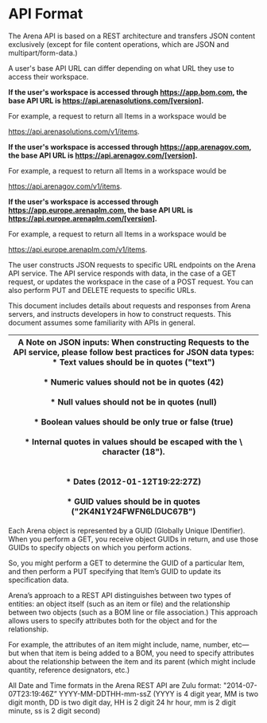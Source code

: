 # API Format
The Arena API is based on a REST architecture and transfers JSON content exclusively \(except for file content operations, which are JSON and multipart/form-data.\) 

A user's base API URL can differ depending on what URL they use to access their workspace.

**If the user's workspace is accessed through https://app.bom.com, the base API URL is https://api.arenasolutions.com/[version].** 

For example, a request to return all Items in a workspace would be 

https://api.arenasolutions.com/v1/items.

**If the user's workspace is accessed through https://app.arenagov.com, the base API URL is https://api.arenagov.com/[version].** 

For example, a request to return all Items in a workspace would be

https://api.arenagov.com/v1/items.

**If the user's workspace is accessed through https://app.europe.arenaplm.com, the base API URL is https://api.europe.arenaplm.com/[version].** 

For example, a request to return all Items in a workspace would be 

https://api.europe.arenaplm.com/v1/items.

The user constructs JSON requests to specific URL endpoints on the Arena API service. The API service responds with data, in the case of a GET request, or updates the workspace in the case of a POST request. You can also perform PUT and DELETE requests to specific URLs.

This document includes details about requests and responses from Arena servers, and instructs developers in how to construct requests. This document assumes some familiarity with APIs in general.

| A Note on JSON inputs: When constructing Requests to the API service, please follow best practices for JSON data types: <br> *  Text values should be in quotes \("text"\)<br>    <br> *  Numeric values should not be in quotes \(42\)<br>    <br> *  Null values should not be in quotes \(null\)<br>    <br> *  Boolean values should be only true or false \(true\)<br>    <br> *  Internal quotes in values  should be escaped with the \ character \(18\"\).<br><br>    <br> *  Dates \(2012-01-12T19:22:27Z\)<br>    <br> *  GUID values should be in quotes \("2K4N1Y24FWFN6LDUC67B"\)<br>       |
|  --- | 

Each Arena object is represented by a GUID \(Globally Unique IDentifier\). When you perform a GET, you receive object GUIDs in return, and use those GUIDs to specify objects on which you perform actions.

So, you might perform a GET to determine the GUID of a particular Item, and then perform a PUT specifying that Item’s GUID to update its specification data.

Arena’s approach to a REST API distinguishes between two types of entities: an object itself \(such as an item or file\) and the relationship between two objects \(such as a BOM line or file association.\) This approach allows users to specify attributes both for the object and for the relationship. 

For example, the attributes of an item might include, name, number, etc—but when that item is being added to a BOM, you need to specify attributes about the relationship between the item and its parent \(which might include quantity, reference designators, etc.\)

All Date and Time formats in the Arena REST API are Zulu format: "2014-07-07T23:19:46Z” YYYY-MM-DDTHH-mm-ssZ \(YYYY is 4 digit year, MM is two digit month, DD is two digit day, HH is 2 digit 24 hr hour, mm is 2 digit minute, ss is 2 digit second\)

